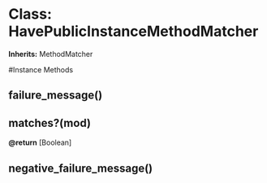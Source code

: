 # Class: HavePublicInstanceMethodMatcher
**Inherits:** MethodMatcher
    




#Instance Methods
## failure_message() [](#method-i-failure_message)

## matches?(mod) [](#method-i-matches?)

**@return** [Boolean] 

## negative_failure_message() [](#method-i-negative_failure_message)

